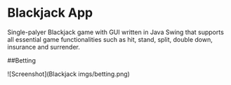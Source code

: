# Blackjack App
Single-palyer Blackjack game with GUI written in Java Swing that supports all essential game functionalities such as hit, stand, split, double down, insurance and surrender.

##Betting

![Screenshot](Blackjack imgs/betting.png)
